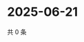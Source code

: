 # 2025-06-21

共 0 条

<!-- BEGIN ZHIHUVIDEO -->
<!-- 最后更新时间 Sat Jun 21 2025 13:11:08 GMT+0800 (China Standard Time) -->

<!-- END ZHIHUVIDEO -->
